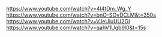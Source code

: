 https://www.youtube.com/watch?v=4I4tDm_Wg_Y
https://www.youtube.com/watch?v=bnO-SOvDCLM&t=350s
https://www.youtube.com/watch?v=VJeUiuUU2GI
https://www.youtube.com/watch?v=qahV1Ugb9l0&t=15s
